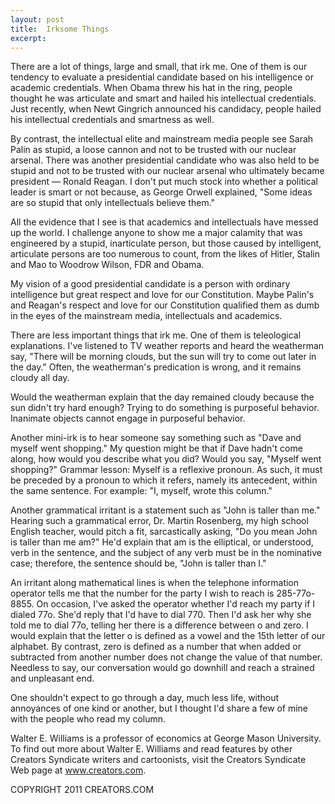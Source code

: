 ```yaml
---
layout: post
title:  Irksome Things
excerpt:
---
```


There are a lot of things, large and small, that irk me. One of them is our tendency to evaluate a presidential candidate based on his intelligence or academic credentials. When Obama threw his hat in the ring, people thought he was articulate and smart and hailed his intellectual credentials. Just recently, when Newt Gingrich announced his candidacy, people hailed his intellectual credentials and smartness as well. 

By contrast, the intellectual elite and mainstream media people see Sarah Palin as stupid, a loose cannon and not to be trusted with our nuclear arsenal. There was another presidential candidate who was also held to be stupid and not to be trusted with our nuclear arsenal who ultimately became president — Ronald Reagan. I don't put much stock into whether a political leader is smart or not because, as George Orwell explained, "Some ideas are so stupid that only intellectuals believe them." 

All the evidence that I see is that academics and intellectuals have messed up the world. I challenge anyone to show me a major calamity that was engineered by a stupid, inarticulate person, but those caused by intelligent, articulate persons are too numerous to count, from the likes of Hitler, Stalin and Mao to Woodrow Wilson, FDR and Obama. 

My vision of a good presidential candidate is a person with ordinary intelligence but great respect and love for our Constitution. Maybe Palin's and Reagan's respect and love for our Constitution qualified them as dumb in the eyes of the mainstream media, intellectuals and academics.

There are less important things that irk me. One of them is teleological explanations. I've listened to TV weather reports and heard the weatherman say, "There will be morning clouds, but the sun will try to come out later in the day." Often, the weatherman's predication is wrong, and it remains cloudy all day.

 Would the weatherman explain that the day remained cloudy because the sun didn't try hard enough? Trying to do something is purposeful behavior. Inanimate objects cannot engage in purposeful behavior.

Another mini-irk is to hear someone say something such as "Dave and myself went shopping." My question might be that if Dave hadn't come along, how would you describe what you did? Would you say, "Myself went shopping?" Grammar lesson: Myself is a reflexive pronoun. As such, it must be preceded by a pronoun to which it refers, namely its antecedent, within the same sentence. For example: "I, myself, wrote this column."

Another grammatical irritant is a statement such as "John is taller than me." Hearing such a grammatical error, Dr. Martin Rosenberg, my high school English teacher, would pitch a fit, sarcastically asking, "Do you mean John is taller than me am?" He'd explain that am is the elliptical, or understood, verb in the sentence, and the subject of any verb must be in the nominative case; therefore, the sentence should be, "John is taller than I."

An irritant along mathematical lines is when the telephone information operator tells me that the number for the party I wish to reach is 285-77o-8855. On occasion, I've asked the operator whether I'd reach my party if I dialed 77o. She'd reply that I'd have to dial 770. Then I'd ask her why she told me to dial 77o, telling her there is a difference between o and zero. I would explain that the letter o is defined as a vowel and the 15th letter of our alphabet. By contrast, zero is defined as a number that when added or subtracted from another number does not change the value of that number. Needless to say, our conversation would go downhill and reach a strained and unpleasant end.

One shouldn't expect to go through a day, much less life, without annoyances of one kind or another, but I thought I'd share a few of mine with the people who read my column.

Walter E. Williams is a professor of economics at George Mason University. To find out more about Walter E. Williams and read features by other Creators Syndicate writers and cartoonists, visit the Creators Syndicate Web page at www.creators.com.

COPYRIGHT 2011 CREATORS.COM
